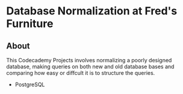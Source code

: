 # Database Normalization at Fred's Furniture
## About
This Codecademy Projects involves normalizing a poorly designed database, making queries on both new and old database bases and comparing how easy or diffcult it is to structure the queries.

- PostgreSQL